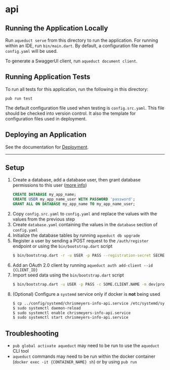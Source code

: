 # api

## Running the Application Locally

Run `aqueduct serve` from this directory to run the application. For running within an IDE, run `bin/main.dart`. By default, a configuration file named `config.yaml` will be used.

To generate a SwaggerUI client, run `aqueduct document client`.

## Running Application Tests

To run all tests for this application, run the following in this directory:

```
pub run test
```

The default configuration file used when testing is `config.src.yaml`. This file should be checked into version control. It also the template for configuration files used in deployment.

## Deploying an Application

See the documentation for [Deployment](https://aqueduct.io/docs/deploy/).

---

## Setup
1. Create a database, add a database user, then grant database permissions to this user ([more info](https://aqueduct.io/docs/db/connecting/))
    ```sql
    CREATE DATABASE my_app_name;
    CREATE USER my_app_name_user WITH PASSWORD 'password';
    GRANT ALL ON DATABASE my_app_name TO my_app_name_user;
    ```
1. Copy `config.src.yaml` to `config.yaml` and replace the values with the values from the previous step
1. Create `database.yaml` containing the values in the `database` section of `config.yaml`
1. Initialize the database tables by running `aqueduct db upgrade`
1. Register a user by sending a POST request to the `/auth/register` endpoint or using the `bin/bootstrap.dart` script
    ```sh
    $ bin/bootstrap.dart -r -u USER -p PASS --registration-secret SECRET
    ```
1. Add an OAuth 2.0 client by running `aqueduct auth add-client --id {CLIENT_ID}`
1. Import seed data using the `bin/bootstrap.dart` script
    ```sh
    $ bin/bootstrap.dart -u USER -p PASS -c SOME.CLIENT.NAME -m dev|prod
    ```
1. (Optional) Configure a `systemd` service only if docker is **not** being used
    ```sh
    $ cp ../config/systemd/chrismeyers-info-api.service /etc/systemd/system
    $ sudo systemctl daemon-reload
    $ sudo systemctl enable chrismeyers-info-api.service
    $ sudo systemctl start chrismeyers-info-api.service
    ```

## Troubleshooting
- `pub global activate aqueduct` may need to be run to use the `aqueduct` CLI tool
- `aqueduct` commands may need to be run within the docker container (`docker exec -it {CONTAINER_NAME} sh`) or by using `pub run`
